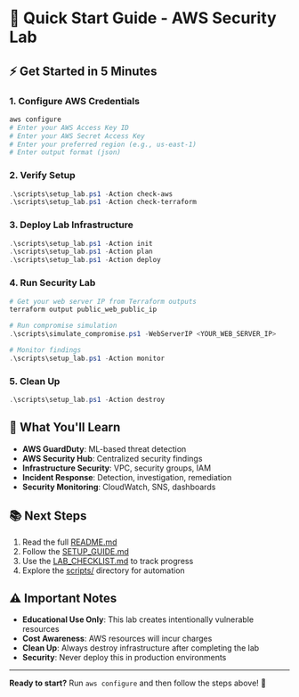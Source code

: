 # 🚀 Quick Start Guide - AWS Security Lab

## ⚡ Get Started in 5 Minutes

### 1. Configure AWS Credentials
```powershell
aws configure
# Enter your AWS Access Key ID
# Enter your AWS Secret Access Key
# Enter your preferred region (e.g., us-east-1)
# Enter output format (json)
```

### 2. Verify Setup
```powershell
.\scripts\setup_lab.ps1 -Action check-aws
.\scripts\setup_lab.ps1 -Action check-terraform
```

### 3. Deploy Lab Infrastructure
```powershell
.\scripts\setup_lab.ps1 -Action init
.\scripts\setup_lab.ps1 -Action plan
.\scripts\setup_lab.ps1 -Action deploy
```

### 4. Run Security Lab
```powershell
# Get your web server IP from Terraform outputs
terraform output public_web_public_ip

# Run compromise simulation
.\scripts\simulate_compromise.ps1 -WebServerIP <YOUR_WEB_SERVER_IP>

# Monitor findings
.\scripts\setup_lab.ps1 -Action monitor
```

### 5. Clean Up
```powershell
.\scripts\setup_lab.ps1 -Action destroy
```

## 🔑 What You'll Learn

- **AWS GuardDuty**: ML-based threat detection
- **AWS Security Hub**: Centralized security findings
- **Infrastructure Security**: VPC, security groups, IAM
- **Incident Response**: Detection, investigation, remediation
- **Security Monitoring**: CloudWatch, SNS, dashboards

## 📚 Next Steps

1. Read the full [README.md](README.md)
2. Follow the [SETUP_GUIDE.md](docs/SETUP_GUIDE.md)
3. Use the [LAB_CHECKLIST.md](docs/LAB_CHECKLIST.md) to track progress
4. Explore the [scripts/](scripts/) directory for automation

## ⚠️ Important Notes

- **Educational Use Only**: This lab creates intentionally vulnerable resources
- **Cost Awareness**: AWS resources will incur charges
- **Clean Up**: Always destroy infrastructure after completing the lab
- **Security**: Never deploy this in production environments

---

**Ready to start?** Run `aws configure` and then follow the steps above! 🚀
